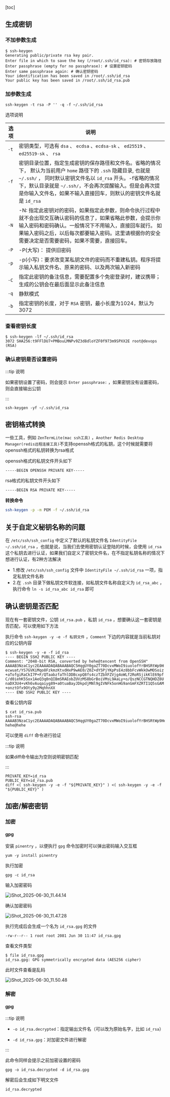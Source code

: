 [toc]



## 生成密钥



### 不加参数生成

```shell
$ ssh-keygen 
Generating public/private rsa key pair.
Enter file in which to save the key (/root/.ssh/id_rsa): # 密钥存放路径
Enter passphrase (empty for no passphrase): # 设置密钥密码
Enter same passphrase again: # 确认密钥密码
Your identification has been saved in /root/.ssh/id_rsa
Your public key has been saved in /root/.ssh/id_rsa.pub
```





### 加参数生成

```shell
ssh-keygen -t rsa -P '' -q -f ~/.ssh/id_rsa
```



选项说明

| 选项 | 说明                                                         |
| ---- | ------------------------------------------------------------ |
| `-t` | 密钥类型，可选有 `dsa` 、 `ecdsa`  、`ecdsa-sk`  、 `ed25519` 、 `ed25519-sk` 、 `rsa` |
| `-f` | 密钥目录位置，指定生成密钥的保存路径和文件名。省略的情况下， 默认为当前用户 `home` 路径下的 `.ssh` 隐藏目录, 也就是 `~/.ssh/` ， 同时默认密钥文件名以 `id_rsa` 开头。-f省略的情况下，默认目录就是 `~/.ssh/`，不会再次提醒输入。但是会再次提是你输入文件名，如果不输入直接回车，则默认的密钥文件名就是 `id_rsa` |
| `-N` | -N: 指定此密钥对的密码，如果指定此参数，则命令执行过程中就不会出现交互确认密码的信息了，如果省略此参数，会提示你输入密码和密码确认。一般情况下不用输入，直接回车就行。 如果输入密码之后，以后每次都要输入密码。这里请根据你的安全需要决定是否需要密码，如果不需要，直接回车。 |
| `-P` | -P(大写)： 提供旧密码                                        |
| `-p` | -p(小写)：要求改变某私钥文件的密码而不重建私钥。程序将提示输入私钥文件名、原来的密码、以及两次输入新密码 |
| `-C` | 指定此密钥的备注信息，需要配置多个免密登录时，建议携带；生成的公钥会在最后面显示此备注信息 |
| `-q` | 静默模式                                                     |
| `-b` | 指定密钥的长度，对于 `RSA` 密钥，最小长度为1024，默认为3072  |





### 查看密钥长度

```shell
$ ssh-keygen -lf ~/.ssh/id_rsa
3072 SHA256:t9FFlDU7+PMBouLMNPv9Z3d8dloYZF0f973m9SPXX2E root@devops (RSA)
```



### 确认密钥是否设置密码

:::tip 说明

如果密钥设置了密码，则会提示 `Enter passphrase:` ，如果密钥没有设置密码，则会直接输出公钥

:::

```shell
ssh-keygen -yf ~/.ssh/id_rsa
```



## 密钥格式转换

一些工具，例如 `ZenTermLite(mac ssh工具)` ，`Another Redis Desktop Manager(redis远程连接工具)`不支持openssh格式的私钥，这个时候就需要将openssh格式的私钥转换为rsa格式



openssh格式的私钥文件开头如下

```shell
-----BEGIN OPENSSH PRIVATE KEY-----
```



rsa格式的私钥文件开头如下

```sh
-----BEGIN RSA PRIVATE KEY-----
```



**转换命令**

```sh
ssh-keygen -p -m PEM -f ~/.ssh/id_rsa
```





## 关于自定义秘钥名称的问题

在 `/etc/ssh/ssh_config` 中定义了默认的私钥文件名 `IdentityFile ~/.ssh/id_rsa` ，也就是说，当我们去使用密钥认证登陆的时候，会使用 `id_rsa` 这个私钥去进行认证，如果我们自定义了密钥文件名，在不指定私钥名称的情况下想进行认证，有2种方法解决

- 1.修改 `/etc/ssh/ssh_config` 文件中 `IdentityFile ~/.ssh/id_rsa` 一项，指定私钥文件名称
- 2.在 `.ssh` 目录下做私钥文件软连接，如私钥文件名称自定义为 `id_rsa_abc` ，执行命令 `ln -s id_rsa_abc id_rsa` 即可



## 确认密钥是否匹配

现在有一套密钥文件，公钥 `id_rsa.pub` ，私钥 `id_rsa`  ，想要确认这一套密钥是否匹配，可以使用如下方法

执行命令  `ssh-keygen -y -e -f 私钥文件` ，`Comment` 下边的内容就是当前私钥对应的公钥内容

```shell
$ ssh-keygen -y -e -f id_rsa
---- BEGIN SSH2 PUBLIC KEY ----
Comment: "2048-bit RSA, converted by hehe@tencent from OpenSSH"
AAAAB3NzaC1yc2EAAAADAQABAAABAQC5HqgUY0gaZT70DcvxMWoI9iuolofYrBHSRtWp9H
ecwuat/YS7GVKiMqo8FzkmzKtvdHxP9wAE0/Z0Z+dY5PjYKpPsE4z8bbFcvWkkOwMOSoiz
+aTofgiRaCkI7P+F/QTaabzfaThlDDBcxpQ8fs4czTZbXFZVjg4oWLf2RoRSjikKlE69pf
C/d0iehK5Sox1AeQ3q0nQIBmSRAEobZUVzMS8bGrBoiVMsL9AaLy+o/QszNCCGTNQHDZ8U
naDX3U4+vKh6vAuqaiyg89+a0tuaBayJDkpdjMNl9gIVNFk5onHG9anGmFXZRTI1Q5sGAM
+onztOfx9Oty9y2MqhhnXX
---- END SSH2 PUBLIC KEY ----
```



查看公钥内容

```shell
$ cat id_rsa.pub 
ssh-rsa AAAAB3NzaC1yc2EAAAADAQABAAABAQC5HqgUY0gaZT70DcvxMWoI9iuolofYrBHSRtWp9Hecwuat/YS7GVKiMqo8FzkmzKtvdHxP9wAE0/Z0Z+dY5PjYKpPsE4z8bbFcvWkkOwMOSoiz+aTofgiRaCkI7P+F/QTaabzfaThlDDBcxpQ8fs4czTZbXFZVjg4oWLf2RoRSjikKlE69pfC/d0iehK5Sox1AeQ3q0nQIBmSRAEobZUVzMS8bGrBoiVMsL9AaLy+o/QszNCCGTNQHDZ8UnaDX3U4+vKh6vAuqaiyg89+a0tuaBayJDkpdjMNl9gIVNFk5onHG9anGmFXZRTI1Q5sGAM+onztOfx9Oty9y2MqhhnXX hehe@hehe
```



可以使用 `diff` 命令进行验证

:::tip 说明

如果diff命令输出为空则说明密钥匹配

:::

```shell
PRIVATE_KEY=id_rsa
PUBLIC_KEY=id_rsa.pub
diff <( ssh-keygen -y -e -f "${PRIVATE_KEY}" ) <( ssh-keygen -y -e -f "${PUBLIC_KEY}" )
```



## 加密/解密密钥

### 加密

#### gpg

安装 `pinentry` ，以便执行 `gpg` 命令加密时可以弹出密码输入交互框

```shell
yum -y install pinentry
```



执行加密

```shell
gpg -c id_rsa
```

输入加密密码

![iShot_2025-06-30_11.44.14](https://raw.githubusercontent.com/pptfz/picgo-images/master/img/iShot_2025-06-30_11.44.14.png)

确认加密密码

![iShot_2025-06-30_11.47.28](https://raw.githubusercontent.com/pptfz/picgo-images/master/img/iShot_2025-06-30_11.47.28.png)



执行完成后会生成一个名为 `id_rsa.gpg` 的文件

```shell
-rw-r--r-- 1 root root 2081 Jun 30 11:47 id_rsa.gpg
```



查看文件类型

```shell
$ file id_rsa.gpg 
id_rsa.gpg: GPG symmetrically encrypted data (AES256 cipher)
```



此时文件查看是乱码

![iShot_2025-06-30_11.50.48](https://raw.githubusercontent.com/pptfz/picgo-images/master/img/iShot_2025-06-30_11.50.48.png)



### 解密

#### gpg

:::tip 说明

- `-o id_rsa.decrypted`：指定输出文件名（可以改为原始名字，比如 `id_rsa`）

- `-d id_rsa.gpg`：对加密文件进行解密

:::

此命令同样会提示之前加密设置的密码

```shell
gpg -o id_rsa.decrypted -d id_rsa.gpg
```



解密后会生成如下明文文件

```shell
id_rsa.decrypted
```

